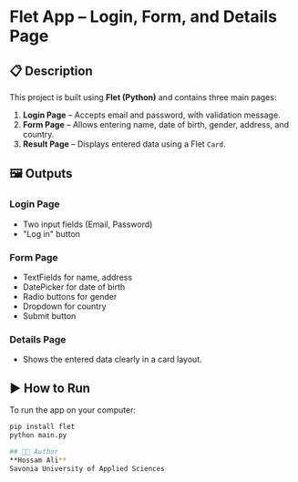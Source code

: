 # Flet App – Login, Form, and Details Page

## 📋 Description
This project is built using **Flet (Python)** and contains three main pages:
1. **Login Page** – Accepts email and password, with validation message.
2. **Form Page** – Allows entering name, date of birth, gender, address, and country.
3. **Result Page** – Displays entered data using a Flet `Card`.

## 🖼️ Outputs
### Login Page
- Two input fields (Email, Password)
- "Log in" button

### Form Page
- TextFields for name, address  
- DatePicker for date of birth  
- Radio buttons for gender  
- Dropdown for country  
- Submit button

### Details Page
- Shows the entered data clearly in a card layout.

## ▶️ How to Run
To run the app on your computer:
```bash
pip install flet
python main.py

## 🧑‍💻 Author
**Hossam Ali**  
Savonia University of Applied Sciences